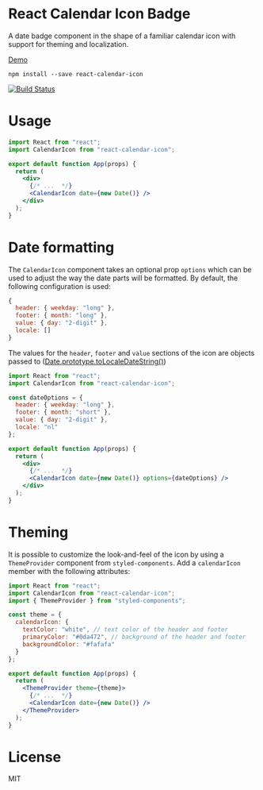 # React Calendar Icon Badge

A date badge component in the shape of a familiar calendar icon with support for theming and localization.


[Demo](https://react-calendar-icon-demo.now.sh)

```
npm install --save react-calendar-icon
```

[![Build Status](https://travis-ci.org/kkostov/react-calendar-icon.svg?branch=master)](https://travis-ci.org/kkostov/react-calendar-icon)

# Usage

```jsx
import React from "react";
import CalendarIcon from "react-calendar-icon";

export default function App(props) {
  return (
    <div>
      {/* ...  */}
      <CalendarIcon date={new Date()} />
    </div>
  );
}
```

# Date formatting

The `CalendarIcon` component takes an optional prop `options` which can be used to adjust the way the date parts will be formatted. By default, the following configuration is used:

```js
{
  header: { weekday: "long" },
  footer: { month: "long" },
  value: { day: "2-digit" },
  locale: []
}
```

The values for the `header`, `footer` and `value` sections of the icon are objects passed to ([Date.prototype.toLocaleDateString()](https://developer.mozilla.org/en-US/docs/Web/JavaScript/Reference/Global_Objects/Date/toLocaleDateString))


```jsx
import React from "react";
import CalendarIcon from "react-calendar-icon";

const dateOptions = {
  header: { weekday: "long" },
  footer: { month: "short" },
  value: { day: "2-digit" },
  locale: "nl"
};

export default function App(props) {
  return (
    <div>
      {/* ...  */}
      <CalendarIcon date={new Date()} options={dateOptions} />
    </div>
  );
}
```

# Theming

It is possible to customize the look-and-feel of the icon by using a `ThemeProvider` component from `styled-components`. Add a `calendarIcon` member with the following attributes:

```jsx
import React from "react";
import CalendarIcon from "react-calendar-icon";
import { ThemeProvider } from "styled-components";

const theme = {
  calendarIcon: {
    textColor: "white", // text color of the header and footer
    primaryColor: "#0da472", // background of the header and footer
    backgroundColor: "#fafafa"
  }
};

export default function App(props) {
  return (
    <ThemeProvider theme={theme}>
      {/* ...  */}
      <CalendarIcon date={new Date()} />
    </ThemeProvider>
  );
}
```

# License

MIT
